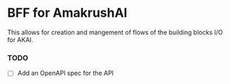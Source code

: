 # BFF for AmakrushAI

This allows for creation and mangement of flows of the building blocks I/O for AKAI.

### TODO

- [ ] Add an OpenAPI spec for the API
